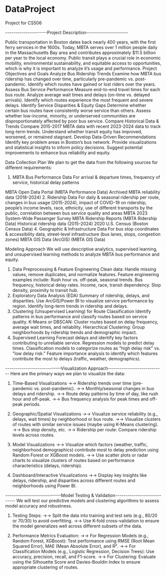 # DataProject
Project for CS506


---------------------Project Description---------------------

Public transportation in Boston dates back nearly 400 years, with the first ferry services in the 1600s. Today, MBTA serves over 1 million people daily in the Massachusetts Bay area and contributes approximately $11.5 billion per year to the local economy. Public transit plays a crucial role in economic mobility, environmental sustainability, and equitable access to opportunities, which is why it is important to analyze it’s usage and performance.
Project Objectives and Goals
Analyze Bus Ridership Trends
Examine how MBTA bus ridership has changed over time, particularly pre-pandemic vs. post-pandemic.
Identify which routes have gained or lost riders over the years.
Assess Bus Service Performance
Measure end-to-end travel times for each bus route.
Analyze average wait times and delays (on-time vs. delayed arrivals).
Identify which routes experience the most frequent and severe delays.
Identify Service Disparities & Equity Gaps
Determine whether certain bus routes have consistently worse service than others.
Assess whether low-income, minority, or underserved communities are disproportionately affected by poor bus service.
Compare Historical Data & Trends
Compare 2015-2017 MBTA data with recent 2023-2024 data to track long-term trends.
Understand whether transit equity has improved, worsened, or remained stagnant.
Develop Data-Driven Recommendations
Identify key problem areas in Boston’s bus network.
Provide visualizations and statistical insights to inform policy decisions.
Suggest potential improvements to enhance bus reliability and equity.












Data Collection Plan
We plan to get the data from the following sources for different requirements:
1. MBTA Bus Performance Data
For arrival & departure times, frequency of service, historical delay patterns 

MBTA Open Data Portal (MBTA Performance Data)
Archived MBTA reliability data (2018-2024)
2. Ridership Data
For daily & seasonal ridership per route, changes in bus usage (2015-2024), impact of COVID-19 on ridership, people’s income levels, race, ethnicity, use of different transports by the public, correlation between bus service quality and areas 
MBTA 2023 System-Wide Passenger Survey
MBTA Ridership Reports (MBTA Ridership Data)
Historical ridership data (2015-2024)
2020 U.S. Census (Boston Census Data)
4. Geographic & Infrastructure Data
For bus stop coordinates & accessibility data, street-level infrastructure (bus lanes, stops, congestion zones)
MBTA GIS Data (ArcGIS) (MBTA GIS Data)























Modeling Approach
We will use descriptive analytics, supervised learning, and unsupervised learning methods to analyze MBTA bus performance and equity.
1. Data Preprocessing & Feature Engineering
Clean data: Handle missing values, remove duplicates, and normalize features.
Feature engineering examples include:
Rush hour vs. off-peak, seasonal trends.
Bus frequency, historical delay rates.
Income, race, transit dependency.
Stop density, proximity to transit hub.
2. Exploratory Data Analysis (EDA)
Summary of ridership, delays, and disparities.
Use ArcGIS/Power BI to visualize service performance by region.
Identify long-term trends in ridership and delays.
3. Clustering (Unsupervised Learning) for Route Classification
Identify patterns in bus performance and classify routes based on service quality.
K-Means or DBSCAN: Cluster routes based on delay frequency, average wait times, and reliability.
Hierarchical Clustering: Group neighborhoods by ridership trends and demographic impact.
4. Supervised Learning
Forecast delays and identify key factors contributing to unreliable service.
Regression models to predict delay times.
Classification models to categorize routes as "high delay risk" vs. "low delay risk."
Feature importance analysis to identify which features contribute the most to delays (traffic, weather, demographics).






----------------------------Visualization Approach----------------------------
Here are the primary ways we plan to visualize the data:
1. Time-Based Visualizations
->-> Ridership trends over time (pre-pandemic vs. post-pandemic).
->-> Monthly/seasonal changes in bus delays and ridership.
->-> Route delay patterns by time of day, like rush hour and off-peak.
->-> Bus frequency analysis for peak times and off-peak periods.
   
2. Geographic/Spatial Visualizations
->-> Visualize service reliability (e.g., delays, wait times) by neighborhood or bus route.
->-> Visualize clusters of routes with similar service issues (maybe using K-Means clustering).
->-> Bus stop density, etc.
->-> Ridership per route: Compare ridership levels across routes.
   
3. Model Visualizations
->-> Visualize which factors (weather, traffic, neighborhood demographics) contribute most to delay prediction using Random Forest or XGBoost models.
->-> Use scatter plots or radar charts to visualize clusters of routes based on performance characteristics (delays, ridership).
   
4. Dashboard/Interactive Visualizations
->-> Display key insights like delays, ridership, and disparities across different routes and neighborhoods using Power BI.



----------------------------Model Testing & Validation----------------------------
We will test our predictive models and clustering algorithms to assess model accuracy and robustness.
1. Testing Steps:
->-> Split the data into training and test sets (e.g., 80/20 or 70/30) to avoid overfitting.
->-> Use K-fold cross-validation to ensure the model generalizes well across different subsets of the data.

2. Performance Metrics Evaluation:
->-> For Regression Models (e.g., Random Forest, XGBoost): Test performance using RMSE (Root Mean Squared Error), MAE (Mean Absolute Error), and R².
->-> For Classification Models (e.g., Logistic Regression, Decision Trees): Use accuracy, precision, recall, and F1-score.
->-> For Clustering: Evaluate using the Silhouette Score and Davies-Bouldin Index to ensure appropriate clustering of routes.

